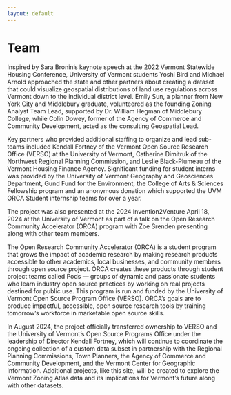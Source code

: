 ```yaml
---
layout: default
---
```

# Team
Inspired by Sara Bronin’s keynote speech at the 2022 Vermont Statewide Housing Conference, University of Vermont students Yoshi Bird and Michael Arnold approached the state and other partners about creating a dataset that could visualize geospatial distributions of land use regulations across Vermont down to the individual district level. Emily Sun, a planner from New York City and Middlebury graduate, volunteered as the founding Zoning Analyst Team Lead, supported by Dr. William Hegman of Middlebury College, while Colin Dowey, former of the Agency of Commerce and Community Development, acted as the consulting Geospatial Lead.

Key partners who provided additional staffing to organize and lead sub-teams included Kendall Fortney of the Vermont Open Source Research Office (VERSO) at the University of Vermont, Catherine Dimitruk of the Northwest Regional Planning Commission, and Leslie Black-Plumeau of the Vermont Housing Finance Agency. Significant funding for student interns was provided by the University of Vermont Geography and Geosciences Department, Gund Fund for the Environment, the College of Arts & Sciences Fellowship program and an anonymous donation which supported the UVM ORCA Student internship teams for over a year.

The project was also presented at the 2024 Invention2Venture April 18, 2024 at the University of Vermont as part of a talk on the Open Research Community Accelerator (ORCA) program with Zoe Srenden presenting along with other team members.

The Open Research Community Accelerator (ORCA) is a student program that grows the impact of academic research by making research products accessible to other academics, local businesses, and community members through open source project. ORCA creates these products through student project teams called Pods — groups of dynamic and passionate students who learn industry open source practices by working on real projects destined for public use. This program is run and funded by the University of Vermont Open Source Program Office (VERSO). ORCA’s goals are to produce impactful, accessible, open source research tools by training tomorrow’s workforce in marketable open source skills.

In August 2024, the project officially transferred ownership to VERSO and the University of Vermont’s Open Source Programs Office under the leadership of Director Kendall Fortney, which will continue to coordinate the ongoing collection of a custom data subset in partnership with the Regional Planning Commissions, Town Planners, the Agency of Commerce and Community Development, and the Vermont Center for Geographic Information. Additional projects, like this site, will be created to explore the Vermont Zoning Atlas data and its implications for Vermont’s future along with other datasets.